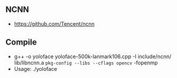 ## NCNN 
* https://github.com/Tencent/ncnn
## Compile
* g++ -o yoloface yoloface-500k-lanmark106.cpp -I include/ncnn/ lib/libncnn.a `pkg-config --libs --cflags opencv` -fopenmp
* Usage: ./yoloface
